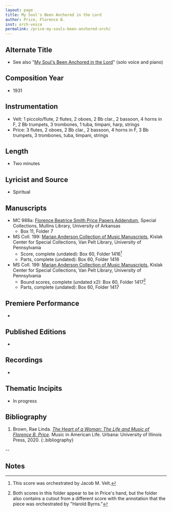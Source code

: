 ```yaml
---
layout: page
title: My Soul's Been Anchored in the Lord
author: Price, Florence B.
inst: orch-voice
permalink: /price-my-souls-been-anchored-orch/
---
```


## Alternate Title
- See also "[My Soul's Been Anchored in the Lord](/price-my-souls-been-anchored/)" (solo voice and piano)

## Composition Year
- 1931

## Instrumentation
- Velt: 1 piccolo/flute, 2 flutes, 2 oboes, 2 Bb clar., 2 bassoon, 4 horns in F, 2 Bb trumpets, 3 trombones, 1 tuba, timpani, harp, strings
- Price: 3 flutes, 2 oboes, 2 Bb clar., 2 bassoon, 4 horns in F, 3 Bb trumpets, 3 trombones, tuba, timpani, strings

## Length
- Two minutes

## Lyricist and Source
- Spiritual

## Manuscripts
- MC 988a: <a href="https://uark.as.atlas-sys.com/repositories/2/resources/1522" target="_blank">Florence Beatrice Smith Price Papers Addendum</a>, Special Collections, Mullins Library, University of Arkansas
    * Box 11, Folder 7
- MS Coll. 199: <a href="https://www.library.upenn.edu/detail/collection/marian-anderson-collection" target="_blank">Marian Anderson Collection of Music Manuscripts</a>, Kislak Center for Special Collections, Van Pelt Library, University of Pennsylvania
    * Score, complete (undated): Box 60, Folder 1416[^fn1]
    * Parts, complete (undated): Box 60, Folder 1416
- MS Coll. 199: <a href="https://www.library.upenn.edu/detail/collection/marian-anderson-collection" target="_blank">Marian Anderson Collection of Music Manuscripts</a>, Kislak Center for Special Collections, Van Pelt Library, University of Pennsylvania
    * Bound scores, complete (undated x2): Box 60, Folder 1417[^fn2]
    * Parts, complete (undated): Box 60, Folder 1417


## Premiere Performance
- 

## Published Editions
- 

## Recordings
- 

## Thematic Incipits
- In progress

## Bibliography
1. Brown, Rae Linda. <a href="https://www.worldcat.org/title/1122800180" target="_blank">*The Heart of a Woman: The Life and Music of Florence B. Price*</a>. Music in American Life. Urbana: University of Illinois Press, 2020.
{:.bibliography}

--

## Notes
[^fn1]: This score was orchestrated by Jacob M. Velt.
[^fn2]: Both scores in this folder appear to be in Price's hand, but the folder also contains a cutout from a different score with the annotation that the piece was orchestrated by "Harold Byrns."
